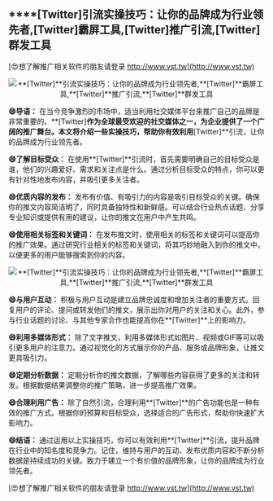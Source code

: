 ## ****[Twitter]**引流实操技巧：让你的品牌成为行业领先者,**[Twitter]**霸屏工具,**[Twitter]**推广引流,**[Twitter]**群发工具**

[😍想了解推广相关软件的朋友请登录 http://www.vst.tw](http://www.vst.tw)

 <center><img src="https://vst.tw/MP4/tuiguang/png/4.png" alt="**[Twitter]**引流实操技巧：让你的品牌成为行业领先者,**[Twitter]**霸屏工具,**[Twitter]**推广引流,**[Twitter]**群发工具"></center>

**😄导语：**
在当今竞争激烈的市场中，适当利用社交媒体平台来推广自己的品牌是非常重要的。**[Twitter]**作为全球最受欢迎的社交媒体之一，为企业提供了一个广阔的推广舞台。本文将介绍一些实操技巧，帮助你有效利用**[Twitter]**引流，让你的品牌成为行业领先者。

**😄了解目标受众：**
在使用**[Twitter]**引流时，首先需要明确自己的目标受众是谁，他们的兴趣爱好、需求和关注点是什么。通过分析目标受众的特点，你可以更有针对性地发布内容，并吸引更多关注者。

**😄优质内容的发布：**
发布有价值、有吸引力的内容是吸引目标受众的关键。确保你的推文内容简洁明了，同时具备独特性和新鲜感。可以结合行业热点话题、分享专业知识或提供有用的建议，让你的推文在用户中产生共鸣。

**😄使用相关标签和关键词：**
在发布推文时，使用相关的标签和关键词可以提高你的推广效果。通过研究行业相关的标签和关键词，将其巧妙地融入到你的推文中，以便更多的用户能够搜索到你的内容。

 <center><img src="https://vst.tw/MP4/tuiguang/png/4.png" alt="**[Twitter]**引流实操技巧：让你的品牌成为行业领先者,**[Twitter]**霸屏工具,**[Twitter]**推广引流,**[Twitter]**群发工具"></center>

**😄与用户互动：**
积极与用户互动是建立品牌忠诚度和增加关注者的重要方式。回复用户的评论、提问或转发他们的推文，展示出你对用户的关注和关心。此外，参与行业话题的讨论、与其他专家合作也能提高你在**[Twitter]**上的影响力。

**😄利用多媒体形式：**
除了文字推文，利用多媒体形式如图片、视频或GIF等可以吸引更多用户的注意力。通过视觉化的方式展示你的产品、服务或品牌形象，让推文更具吸引力。

**😄定期分析数据：**
定期分析你的推文数据，了解哪些内容获得了更多的关注和转发。根据数据结果调整你的推广策略，进一步提高推广效果。

**😄合理利用广告：**
除了自然引流，合理利用**[Twitter]**的广告功能也是一种有效的推广方式。根据你的预算和目标受众，选择适合的广告形式，帮助你快速扩大影响力。

**😄结语：**
通过运用以上实操技巧，你可以有效利用**[Twitter]**引流，提升品牌在行业中的知名度和竞争力。记住，维持与用户的互动、发布优质内容和不断分析数据是持续成功的关键。致力于建立一个有价值的品牌形象，让你的品牌成为行业领先者。

[😍想了解推广相关软件的朋友请登录 http://www.vst.tw](http://www.vst.tw)



